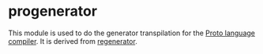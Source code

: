 progenerator
===

This module is used to do the generator transpilation for the [Proto language compiler](https://github.com/Nathan-Wall/proto).  It is derived from [regenerator](https://github.com/facebook/regenerator).